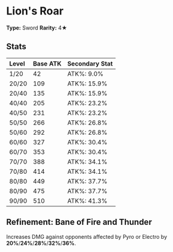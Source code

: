 # Lion's Roar

**Type:** Sword
**Rarity:** 4★

## Stats

| Level | Base ATK | Secondary Stat |
| :--- | :--- | :--- |
| 1/20 | 42 | ATK%: 9.0% |
| 20/20 | 109 | ATK%: 15.9% |
| 20/40 | 135 | ATK%: 15.9% |
| 40/40 | 205 | ATK%: 23.2% |
| 40/50 | 231 | ATK%: 23.2% |
| 50/50 | 266 | ATK%: 26.8% |
| 50/60 | 292 | ATK%: 26.8% |
| 60/60 | 327 | ATK%: 30.4% |
| 60/70 | 353 | ATK%: 30.4% |
| 70/70 | 388 | ATK%: 34.1% |
| 70/80 | 414 | ATK%: 34.1% |
| 80/80 | 449 | ATK%: 37.7% |
| 80/90 | 475 | ATK%: 37.7% |
| 90/90 | 510 | ATK%: 41.3% |

## Refinement: Bane of Fire and Thunder

Increases DMG against opponents affected by Pyro or Electro by **20%**/**24%**/**28%**/**32%**/**36%**.

